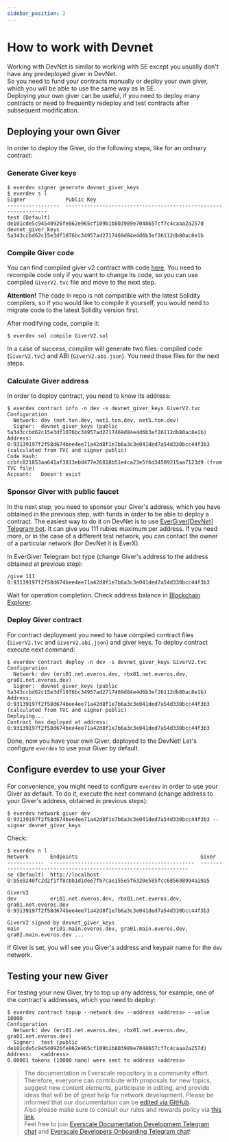 ```yaml
---
sidebar_position: 2
---
```


# How to work with Devnet

Working with DevNet is similar to working with SE except you usually don't have any predeployed giver in DevNet.  
So you need to fund your contracts manually or deploy your own giver, which you will be able to use the same way as in SE.  
Deploying your own giver can be useful, if you need to deploy many contracts or need to frequently redeploy and test contracts after subsequent modification.

## Deploying your own Giver

In order to deploy the Giver, do the following steps, like for an ordinary contract:

### Generate Giver keys

```
$ everdev signer generate devnet_giver_keys
$ everdev s l
Signer             Public Key
-----------------  ----------------------------------------------------------------
test (Default)     de101cde5c94540926fe862e965cf109b1b803989e7048657cf7c4caaa2a257d
devnet_giver_keys  5a343ccbd62c15e3df1076bc34957ad2717469d84e4d6b3ef26112db80ac8e1b
```

### Compile Giver code

You can find compiled giver v2 contract with code [here](https://github.com/tonlabs/evernode-se/tree/master/contracts/giver_v2). You need to recompile code only if you want to change its code, so you can use compiled `GiverV2.tvc` file and move to the next step.

**Attention!**
The code in repo is not compatible with the latest Solidity compilers, so if you would like to compile it yourself, you would need to migrate code to the latest Solidity version first.

After modifying code, compile it:
```
$ everdev sol compile GiverV2.sol
```
In a case of success, compiler will generate two files: compiled code (`GiverV2.tvc`) and ABI (`GiverV2.abi.json`). You need these files for the next steps.

### Calculate Giver address

In order to deploy contract, you need to know its address:

```
$ everdev contract info -n dev -s devnet_giver_keys GiverV2.tvc
Configuration
  Network: dev (net.ton.dev, net1.ton.dev, net5.ton.dev)
  Signer:  devnet_giver_keys (public 5a343ccbd62c15e3df1076bc34957ad2717469d84e4d6b3ef26112db80ac8e1b)
Address:   0:93139197f2f58d674bee4ee71a42d8f1e7b6a3c3e041ded7a54d330bcc44f3b3 (calculated from TVC and signer public)
Code Hash: ccbfc821853aa641af3813ebd477e26818b51e4ca23e5f6d34509215aa7123d9 (from TVC file)
Account:   Doesn't exist
```

### Sponsor Giver with public faucet

In the next step, you need to sponsor your Giver's address, which you have obtained in the previous 
step, with funds in order to be able to deploy a contract. The easiest way to do it on DevNet is to use  [EverGiver[DevNet] Telegram bot](https://t.me/everdev_giver_bot). It can give you 111 rubies maximum per address. If you need more, or in the case of a different test network, you can contact the owner of a particular network (for DevNet it is EverX).

In EverGiver Telegram bot type (change Giver's address to the address obtained at previous step):

```
/give 111 0:93139197f2f58d674bee4ee71a42d8f1e7b6a3c3e041ded7a54d330bcc44f3b3
```

Wait for operation completion. Check address balance in [Blockchain Explorer](https://net.ever.live).

### Deploy Giver contract

For contract deployment you need to have compiled contract files (`GiverV2.tvc` and `GiverV2.abi.json`) and giver keys. To deploy contract execute next command:

```
$ everdev contract deploy -n dev -s devnet_giver_keys GiverV2.tvc
Configuration
  Network: dev (eri01.net.everos.dev, rbx01.net.everos.dev, gra01.net.everos.dev)
  Signer:  devnet_giver_keys (public 5a343ccbd62c15e3df1076bc34957ad2717469d84e4d6b3ef26112db80ac8e1b)
Address:   0:93139197f2f58d674bee4ee71a42d8f1e7b6a3c3e041ded7a54d330bcc44f3b3 (calculated from TVC and signer public)
Deploying...
Contract has deployed at address: 0:93139197f2f58d674bee4ee71a42d8f1e7b6a3c3e041ded7a54d330bcc44f3b3
```

Done, now you have your own Giver, deployed to the DevNet! Let's configure `everdev` to use your Giver by default.

## Configure everdev to use your Giver

For convenience, you might need to configure `everdev` in order to use your Giver as default. To do it, execute the next command (change address to your Giver's address, obtained in previous steps):

```
$ everdev network giver dev 0:93139197f2f58d674bee4ee71a42d8f1e7b6a3c3e041ded7a54d330bcc44f3b3 --signer devnet_giver_keys
```

Check:

```
$ everdev n l
Network       Endpoints                                        Giver
------------  -----------------------------------------------  ------------------------------------------------------------------
se (Default)  http://localhost                                 0:b5e9240fc2d2f1ff8cbb1d1dee7fb7cae155e5f6320e585fcc685698994a19a5
                                                                 GiverV2
dev           eri01.net.everos.dev, rbx01.net.everos.dev, gra01.net.everos.dev          0:93139197f2f58d674bee4ee71a42d8f1e7b6a3c3e041ded7a54d330bcc44f3b3
                                                                 GiverV2 signed by devnet_giver_keys
main          eri01.main.everos.dev, gra01.main.everos.dev, gra02.main.everos.dev ...
```

If Giver is set, you will see you Giver's address and keypair name for the `dev` network.

## Testing your new Giver

For testing your new Giver, try to top up any address, for example, one of the contract's addresses, which you need to deploy:

```
$ everdev contract topup --network dev --address <address> --value 10000
Configuration
  Network: dev (eri01.net.everos.dev, rbx01.net.everos.dev, gra01.net.everos.dev)
  Signer:  test (public de101cde5c94540926fe862e965cf109b1b803989e7048657cf7c4caaa2a257d)
Address:   <address>
0.00001 tokens (10000 nano) were sent to address <address>
```

>  The documentation in Everscale repository is a community effort. Therefore, everyone can contribute with proposals for new topics, suggest new content elements, participate in editing, and provide ideas that will be of great help for network development.
Please be informed that our documentation can be [edited via GitHub](https://github.com/everscale-org/docs/issues).  
  Also please make sure to consult our rules and rewards policy via [this link](https://docs.everscale.network/contribute/hot-streams/documentations).  
  Feel free to join [Everscale Documentation Development Telegram chat](https://t.me/+C2IpQXWZtCwxYzEy) and [Everscale Developers Onboarding Telegram chat](https://t.me/+Vca1Gs6uPzIyNWVi)!